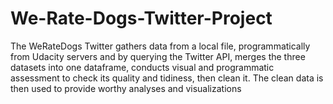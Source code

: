 # We-Rate-Dogs-Twitter-Project
The WeRateDogs Twitter gathers data from a local file, programmatically from Udacity servers and by querying the Twitter API, merges the three datasets into one dataframe, conducts visual and programmatic assessment to check its quality and tidiness, then clean it. The clean data is then used to provide worthy analyses and visualizations

